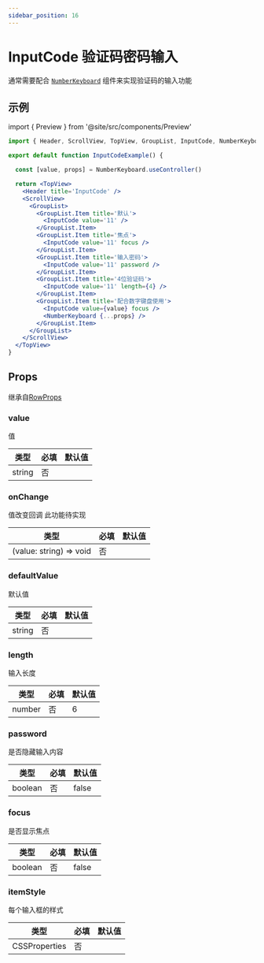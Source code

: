 ```yaml
---
sidebar_position: 16
---
```


# InputCode 验证码密码输入

通常需要配合 [`NumberKeyboard`](./NumberKeyboard) 组件来实现验证码的输入功能

## 示例

import { Preview } from '@site/src/components/Preview'

<Preview name='InputCode' />

```jsx
import { Header, ScrollView, TopView, GroupList, InputCode, NumberKeyboard } from '@/duxuiExample'

export default function InputCodeExample() {

  const [value, props] = NumberKeyboard.useController()

  return <TopView>
    <Header title='InputCode' />
    <ScrollView>
      <GroupList>
        <GroupList.Item title='默认'>
          <InputCode value='11' />
        </GroupList.Item>
        <GroupList.Item title='焦点'>
          <InputCode value='11' focus />
        </GroupList.Item>
        <GroupList.Item title='输入密码'>
          <InputCode value='11' password />
        </GroupList.Item>
        <GroupList.Item title='4位验证码'>
          <InputCode value='11' length={4} />
        </GroupList.Item>
        <GroupList.Item title='配合数字键盘使用'>
          <InputCode value={value} focus />
          <NumberKeyboard {...props} />
        </GroupList.Item>
      </GroupList>
    </ScrollView>
  </TopView>
}
```

## Props

继承自[RowProps](../layout/Row#props)

### value

值

| 类型 | 必填 | 默认值 |
| ---- | -------- | ------- |
| string | 否 |  |

### onChange

值改变回调 此功能待实现

| 类型 | 必填 | 默认值 |
| ---- | -------- | ------- |
| (value: string) => void | 否 |  |

### defaultValue

默认值

| 类型 | 必填 | 默认值 |
| ---- | -------- | ------- |
| string | 否 |  |

### length

输入长度

| 类型 | 必填 | 默认值 |
| ---- | -------- | ------- |
| number | 否 | 6 |

### password

是否隐藏输入内容

| 类型 | 必填 | 默认值 |
| ---- | -------- | ------- |
| boolean | 否 | false |

### focus

是否显示焦点

| 类型 | 必填 | 默认值 |
| ---- | -------- | ------- |
| boolean | 否 | false |

### itemStyle

每个输入框的样式

| 类型 | 必填 | 默认值 |
| ---- | -------- | ------- |
| CSSProperties | 否 |  |